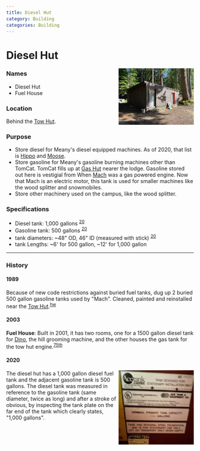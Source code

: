 ```yaml
---
title: Diesel Hut
category: Building
categories: Building
---
```

# Diesel Hut
<img src="2020-Diesel-Hut.jpeg" style="width: 40%" align="right">

### Names
* Diesel Hut
* Fuel House

### Location
Behind the [Tow Hut](/Building/Tow-Hut).

### Purpose
- Store diesel for Meany's diesel equipped machines. As of 2020, that list is [Hippo](/Machine/Hippo) and [Moose](/Machine/Moose).
- Store gasoline for Meany's gasoline burning machines other than TomCat. TomCat fills up at [Gas Hut](/Building/Gas-Hut) nearer the lodge. Gasoline stored out here is vestigial from When [Mach](/Mach) was a gas powered engine. Now that Mach is an electric motor, this tank is used for smaller machines like the wood splitter and snowmobiles.
- Store other machinery used on the campus, like the wood splitter.

### Specifications
- Diesel tank: 1,000 gallons <sup>[20]</sup>
- Gasoline tank: 500 gallons <sup>[20]</sup>
- tank diameters: ~48" OD, 46" ID (measured with stick) <sup>[20]</sup>
- tank Lengths: ~6' for 500 gallon, ~12' for 1,000 gallon

---
### History

#### 1989

Because of new code restrictions against buried fuel tanks, dug up 2 buried 500 gallon gasoline tanks used by "Mach". Cleaned, painted and reinstalled near the [Tow Hut](/Building/Tow-Hut).<sup>[hw][]</sup>

#### 2003

**Fuel House**: Built in 2001, it has two rooms, one for a 1500 gallon diesel tank for [Dino](/Machine/Dino), the hill grooming machine, and the other houses the gas tank for the tow hut engine.<sup>[75th][]</sup>

#### 2020
<img src="2020-Diesel-Tank.jpeg" style="width: 40%" align="right">

The diesel hut has a 1,000 gallon diesel fuel tank and the adjacent gasoline tank is 500 gallons. The diesel tank was measured in reference to the gasoline tank (same diameter, twice as long) and after a stroke of obvious, by inspecting the tank plate on the far end of the tank which clearly states, "1,000 gallons".

[20]: #2020
[75th]: /Event/Anniversary#75th
[hw]: /History/Walt
